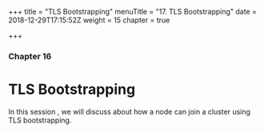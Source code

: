 +++
title = "TLS Bootstrapping"
menuTitle = "17. TLS Bootstrapping"
date = 2018-12-29T17:15:52Z
weight = 15
chapter = true

+++

### Chapter 16

# TLS Bootstrapping

In this session , we will discuss about how a node can join a cluster using TLS bootstrapping.
